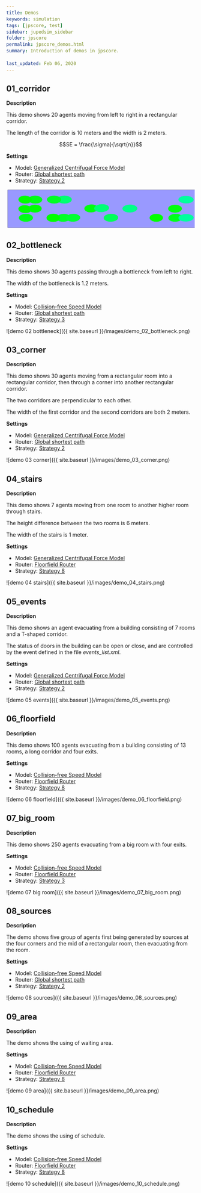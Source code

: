 ```yaml
---
title: Demos
keywords: simulation
tags: [jpscore, test]
sidebar: jupedsim_sidebar
folder: jpscore
permalink: jpscore_demos.html
summary: Introduction of demos in jpscore.

last_updated: Feb 06, 2020
---
```


## 01_corridor
**Description**

This demo shows 20 agents moving from left to right in a rectangular corridor.

The length of the corridor is 10 meters and the width is 2 meters.

```math
SE = \frac{\sigma}{\sqrt{n}}
```

**Settings**
- Model: [Generalized Centrifugal Force Model](jpscore_operativ.html#generalized-centrifugal-force-model)
- Router: [Global shortest path](jpscore_routing.html#global-shortest-path)
- Strategy: [Strategy 2](jpscore_direction.html#strategy-2)

![demo 01 corridor](../images/demo_01_corridor.png)

## 02_bottleneck
**Description**

This demo shows 30 agents passing through a bottleneck from left to right.

The width of the bottleneck is 1.2 meters.

**Settings**
- Model: [Collision-free Speed Model](jpscore_operativ.html#collision-free-speed-model)
- Router: [Global shortest path](jpscore_routing.html#global-shortest-path)
- Strategy: [Strategy 3](jpscore_direction.html#strategy-3)

![demo 02 bottleneck]({{ site.baseurl }}/images/demo_02_bottleneck.png)

## 03_corner
**Description**

This demo shows 30 agents moving from a rectangular room into a rectangular corridor, then through a corner into another rectangular corridor.

The two corridors are perpendicular to each other.

The width of the first corridor and the second corridors are both 2 meters.

**Settings**
- Model: [Generalized Centrifugal Force Model](jpscore_operativ.html#generalized-centrifugal-force-model)
- Router: [Global shortest path](jpscore_routing.html#global-shortest-path)
- Strategy: [Strategy 2](jpscore_direction.html#strategy-2)

![demo 03 corner]({{ site.baseurl }}/images/demo_03_corner.png)

## 04_stairs
**Description**

This demo shows 7 agents moving from one room to another higher room through stairs.

The height difference between the two rooms is 6 meters.

The width of the stairs is 1 meter.

**Settings**
- Model: [Generalized Centrifugal Force Model](jpscore_operativ.html#generalized-centrifugal-force-model)
- Router: [Floorfield Router](jpscore_routing.html#floorfield-router)
- Strategy: [Strategy 8](jpscore_direction.html#strategy-8)

![demo 04 stairs]({{ site.baseurl }}/images/demo_04_stairs.png)

## 05_events
**Description**

This demo shows an agent evacuating from a building consisting of 7 rooms and a T-shaped corridor.

The status of doors in the building can be open or close, and are controlled by the event defined in the file *events_list.xml*.

**Settings**
- Model: [Generalized Centrifugal Force Model](jpscore_operativ.html#generalized-centrifugal-force-model)
- Router: [Global shortest path](jpscore_routing.html#global-shortest-path)
- Strategy: [Strategy 2](jpscore_direction.html#strategy-2)

![demo 05 events]({{ site.baseurl }}/images/demo_05_events.png)

## 06_floorfield
**Description**

This demo shows 100 agents evacuating from a building consisting of 13 rooms, a long corridor and four exits.


**Settings**
- Model: [Collision-free Speed Model](jpscore_operativ.html#collision-free-speed-model)
- Router: [Floorfield Router](jpscore_routing.html#floorfield-router)
- Strategy: [Strategy 8](jpscore_direction.html#strategy-8)

![demo 06 floorfield]({{ site.baseurl }}/images/demo_06_floorfield.png)

## 07_big_room
**Description**

This demo shows 250 agents evacuating from a big room with four exits.

**Settings**
- Model: [Collision-free Speed Model](jpscore_operativ.html#collision-free-speed-model)
- Router: [Floorfield Router](jpscore_routing.html#floorfield-router)
- Strategy: [Strategy 3](jpscore_direction.html#strategy-3)

![demo 07 big room]({{ site.baseurl }}/images/demo_07_big_room.png)

## 08_sources
**Description**

The demo shows five group of agents first being generated by sources at the four corners and the mid of a rectangular room, then evacuating from the room.

**Settings**
- Model: [Collision-free Speed Model](jpscore_operativ.html#collision-free-speed-model)
- Router: [Global shortest path](jpscore_routing.html#global-shortest-path)
- Strategy: [Strategy 2](jpscore_direction.html#strategy-2)

![demo 08 sources]({{ site.baseurl }}/images/demo_08_sources.png)

## 09_area
**Description**

The demo shows the using of waiting area.

**Settings**
- Model: [Collision-free Speed Model](jpscore_operativ.html#collision-free-speed-model)
- Router: [Floorfield Router](jpscore_routing.html#floorfield-router)
- Strategy: [Strategy 8](jpscore_direction.html#strategy-8)

![demo 09 area]({{ site.baseurl }}/images/demo_09_area.png)

## 10_schedule
**Description**

The demo shows the using of schedule.

**Settings**
- Model: [Collision-free Speed Model](jpscore_operativ.html#collision-free-speed-model)
- Router: [Floorfield Router](jpscore_routing.html#floorfield-router)
- Strategy: [Strategy 8](jpscore_direction.html#strategy-8)

![demo 10 schedule]({{ site.baseurl }}/images/demo_10_schedule.png)
